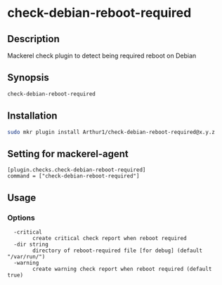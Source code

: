 # check-debian-reboot-required

## Description

Mackerel check plugin to detect being required reboot on Debian

## Synopsis

```sh
check-debian-reboot-required
```

## Installation

```sh
sudo mkr plugin install Arthur1/check-debian-reboot-required@x.y.z
```

## Setting for mackerel-agent

```
[plugin.checks.check-debian-reboot-required]
command = ["check-debian-reboot-required"]
```

## Usage

### Options

```
  -critical
        create critical check report when reboot required
  -dir string
        directory of reboot-required file [for debug] (default "/var/run/")
  -warning
        create warning check report when reboot required (default true)
```
